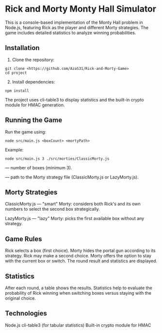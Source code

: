 # Rick and Morty Monty Hall Simulator

This is a console-based implementation of the Monty Hall problem in Node.js, featuring Rick as the player and different Morty strategies. The game includes detailed statistics to analyze winning probabilities.

## Installation

1. Clone the repository:

```
git clone <https://github.com/AzaS31/Rick-and-Morty-Game>
cd project
```

2. Install dependencies:

```
npm install
```

The project uses cli-table3 to display statistics and the built-in crypto module for HMAC generation.


## Running the Game

Run the game using:
```
node src/main.js <boxCount> <mortyPath>
```

Example:
```
node src/main.js 3 ./src/morties/ClassicMorty.js
```

<boxCount> — number of boxes (minimum 3).

<mortyPath> — path to the Morty strategy file (ClassicMorty.js or LazyMorty.js).

## Morty Strategies

ClassicMorty.js — "smart" Morty: considers both Rick's and its own numbers to select the second box strategically.

LazyMorty.js — "lazy" Morty: picks the first available box without any strategy.

## Game Rules

Rick selects a box (first choice).
Morty hides the portal gun according to its strategy.
Rick may make a second choice.
Morty offers the option to stay with the current box or switch.
The round result and statistics are displayed.

## Statistics

After each round, a table shows the results.
Statistics help to evaluate the probability of Rick winning when switching boxes versus staying with the original choice.

## Technologies
Node.js
cli-table3 (for tabular statistics)
Built-in crypto module for HMAC